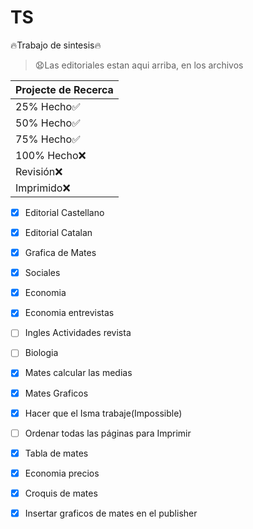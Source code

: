 # TS
:fire:Trabajo de sintesis:fire:
> :anguished:Las editoriales estan aqui arriba, en los archivos

| Projecte de Recerca |
| ------------------- |
|      25% Hecho:white_check_mark:      |
|      50% Hecho:white_check_mark:      |
|      75% Hecho:white_check_mark:      |
|      100% Hecho:x:     |
|      Revisión:x:     |
|      Imprimido:x:      |

- [x] Editorial Castellano
- [x] Editorial Catalan
- [x] Grafica de Mates
- [x] Sociales
- [x] Economia
- [x] Economia entrevistas
- [ ] Ingles Actividades revista
- [ ] Biologia
- [x] Mates calcular las medias
- [x] Mates Graficos
- [x] Hacer que el Isma trabaje(Impossible)
- [ ] Ordenar todas las páginas para Imprimir
- [x] Tabla de mates
- [x] Economia precios
- [x] Croquis de mates
- [x] Insertar graficos de mates en el publisher

